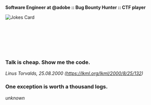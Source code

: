 **Software Engineer at @adobe :: Bug Bounty Hunter :: CTF player**

![Jokes Card](https://readme-jokes.vercel.app/api)


<br/>
<br/>
<br/>
<br/>
<br/>

### Talk is cheap. Show me the code.
*Linus Torvalds, 25.08.2000 (https://lkml.org/lkml/2000/8/25/132)*

### One exception is worth a thousand logs.
*unknown*
